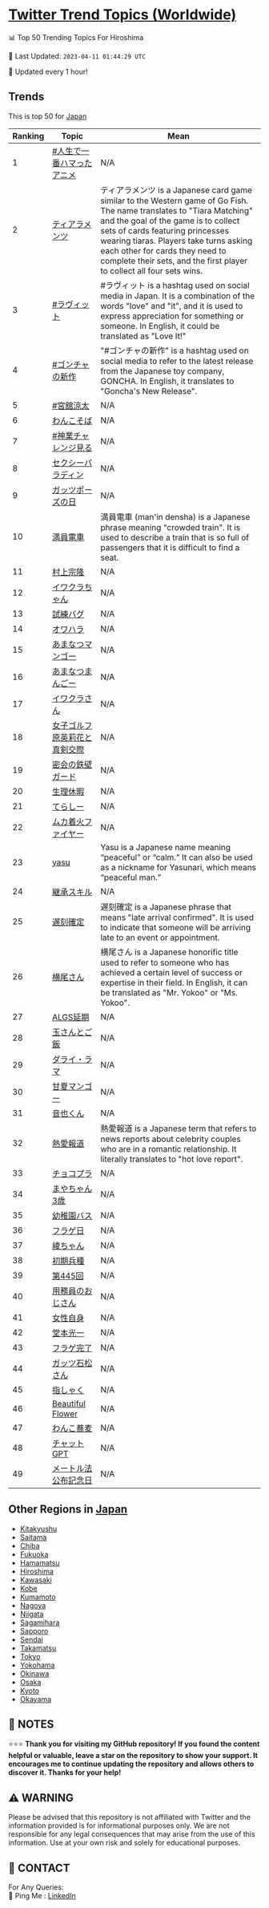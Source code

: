[Twitter Trend Topics (Worldwide)](https://github.com/ErcinDedeoglu/Twitter-Trend-Topics)
==========


📊 Top 50 Trending Topics For Hiroshima

📆 Last Updated: `2023-04-11 01:44:29 UTC`

🔧 Updated every 1 hour!


## Trends

This is top 50 for [Japan](</Japan>)

| Ranking | Topic | Mean |
| ------- | ------------ | ------------ |
| 1 | [#人生で一番ハマったアニメ](http://twitter.com/search?q=%23%e4%ba%ba%e7%94%9f%e3%81%a7%e4%b8%80%e7%95%aa%e3%83%8f%e3%83%9e%e3%81%a3%e3%81%9f%e3%82%a2%e3%83%8b%e3%83%a1) | N/A |
| 2 | [ティアラメンツ](http://twitter.com/search?q=%e3%83%86%e3%82%a3%e3%82%a2%e3%83%a9%e3%83%a1%e3%83%b3%e3%83%84) | ティアラメンツ is a Japanese card game similar to the Western game of Go Fish. The name translates to "Tiara Matching" and the goal of the game is to collect sets of cards featuring princesses wearing tiaras. Players take turns asking each other for cards they need to complete their sets, and the first player to collect all four sets wins. |
| 3 | [#ラヴィット](http://twitter.com/search?q=%23%e3%83%a9%e3%83%b4%e3%82%a3%e3%83%83%e3%83%88) | #ラヴィット is a hashtag used on social media in Japan. It is a combination of the words "love" and "it", and it is used to express appreciation for something or someone. In English, it could be translated as "Love It!" |
| 4 | [#ゴンチャの新作](http://twitter.com/search?q=%23%e3%82%b4%e3%83%b3%e3%83%81%e3%83%a3%e3%81%ae%e6%96%b0%e4%bd%9c) | "#ゴンチャの新作" is a hashtag used on social media to refer to the latest release from the Japanese toy company, GONCHA. In English, it translates to "Goncha's New Release". |
| 5 | [#宮舘涼太](http://twitter.com/search?q=%23%e5%ae%ae%e8%88%98%e6%b6%bc%e5%a4%aa) | N/A |
| 6 | [わんこそば](http://twitter.com/search?q=%e3%82%8f%e3%82%93%e3%81%93%e3%81%9d%e3%81%b0) | N/A |
| 7 | [#神業チャレンジ見る](http://twitter.com/search?q=%23%e7%a5%9e%e6%a5%ad%e3%83%81%e3%83%a3%e3%83%ac%e3%83%b3%e3%82%b8%e8%a6%8b%e3%82%8b) | N/A |
| 8 | [セクシーパラディン](http://twitter.com/search?q=%e3%82%bb%e3%82%af%e3%82%b7%e3%83%bc%e3%83%91%e3%83%a9%e3%83%87%e3%82%a3%e3%83%b3) | N/A |
| 9 | [ガッツポーズの日](http://twitter.com/search?q=%e3%82%ac%e3%83%83%e3%83%84%e3%83%9d%e3%83%bc%e3%82%ba%e3%81%ae%e6%97%a5) | N/A |
| 10 | [満員電車](http://twitter.com/search?q=%e6%ba%80%e5%93%a1%e9%9b%bb%e8%bb%8a) | 満員電車 (man'in densha) is a Japanese phrase meaning "crowded train". It is used to describe a train that is so full of passengers that it is difficult to find a seat. |
| 11 | [村上宗隆](http://twitter.com/search?q=%e6%9d%91%e4%b8%8a%e5%ae%97%e9%9a%86) | N/A |
| 12 | [イワクラちゃん](http://twitter.com/search?q=%e3%82%a4%e3%83%af%e3%82%af%e3%83%a9%e3%81%a1%e3%82%83%e3%82%93) | N/A |
| 13 | [試練バグ](http://twitter.com/search?q=%e8%a9%a6%e7%b7%b4%e3%83%90%e3%82%b0) | N/A |
| 14 | [オワハラ](http://twitter.com/search?q=%e3%82%aa%e3%83%af%e3%83%8f%e3%83%a9) | N/A |
| 15 | [あまなつマンゴー](http://twitter.com/search?q=%e3%81%82%e3%81%be%e3%81%aa%e3%81%a4%e3%83%9e%e3%83%b3%e3%82%b4%e3%83%bc) | N/A |
| 16 | [あまなつまんごー](http://twitter.com/search?q=%e3%81%82%e3%81%be%e3%81%aa%e3%81%a4%e3%81%be%e3%82%93%e3%81%94%e3%83%bc) | N/A |
| 17 | [イワクラさん](http://twitter.com/search?q=%e3%82%a4%e3%83%af%e3%82%af%e3%83%a9%e3%81%95%e3%82%93) | N/A |
| 18 | [女子ゴルフ原英莉花と真剣交際](http://twitter.com/search?q=%e5%a5%b3%e5%ad%90%e3%82%b4%e3%83%ab%e3%83%95%e5%8e%9f%e8%8b%b1%e8%8e%89%e8%8a%b1%e3%81%a8%e7%9c%9f%e5%89%a3%e4%ba%a4%e9%9a%9b) | N/A |
| 19 | [密会の鉄壁ガード](http://twitter.com/search?q=%e5%af%86%e4%bc%9a%e3%81%ae%e9%89%84%e5%a3%81%e3%82%ac%e3%83%bc%e3%83%89) | N/A |
| 20 | [生理休暇](http://twitter.com/search?q=%e7%94%9f%e7%90%86%e4%bc%91%e6%9a%87) | N/A |
| 21 | [てらしー](http://twitter.com/search?q=%e3%81%a6%e3%82%89%e3%81%97%e3%83%bc) | N/A |
| 22 | [ムカ着火ファイヤー](http://twitter.com/search?q=%e3%83%a0%e3%82%ab%e7%9d%80%e7%81%ab%e3%83%95%e3%82%a1%e3%82%a4%e3%83%a4%e3%83%bc) | N/A |
| 23 | [yasu](http://twitter.com/search?q=yasu) | Yasu is a Japanese name meaning “peaceful” or “calm.” It can also be used as a nickname for Yasunari, which means “peaceful man.” |
| 24 | [継承スキル](http://twitter.com/search?q=%e7%b6%99%e6%89%bf%e3%82%b9%e3%82%ad%e3%83%ab) | N/A |
| 25 | [遅刻確定](http://twitter.com/search?q=%e9%81%85%e5%88%bb%e7%a2%ba%e5%ae%9a) | 遅刻確定 is a Japanese phrase that means "late arrival confirmed". It is used to indicate that someone will be arriving late to an event or appointment. |
| 26 | [横尾さん](http://twitter.com/search?q=%e6%a8%aa%e5%b0%be%e3%81%95%e3%82%93) | 横尾さん is a Japanese honorific title used to refer to someone who has achieved a certain level of success or expertise in their field. In English, it can be translated as "Mr. Yokoo" or "Ms. Yokoo". |
| 27 | [ALGS延期](http://twitter.com/search?q=ALGS%e5%bb%b6%e6%9c%9f) | N/A |
| 28 | [玉さんとご飯](http://twitter.com/search?q=%e7%8e%89%e3%81%95%e3%82%93%e3%81%a8%e3%81%94%e9%a3%af) | N/A |
| 29 | [ダライ・ラマ](http://twitter.com/search?q=%e3%83%80%e3%83%a9%e3%82%a4%e3%83%bb%e3%83%a9%e3%83%9e) | N/A |
| 30 | [甘夏マンゴー](http://twitter.com/search?q=%e7%94%98%e5%a4%8f%e3%83%9e%e3%83%b3%e3%82%b4%e3%83%bc) | N/A |
| 31 | [音也くん](http://twitter.com/search?q=%e9%9f%b3%e4%b9%9f%e3%81%8f%e3%82%93) | N/A |
| 32 | [熱愛報道](http://twitter.com/search?q=%e7%86%b1%e6%84%9b%e5%a0%b1%e9%81%93) | 熱愛報道 is a Japanese term that refers to news reports about celebrity couples who are in a romantic relationship. It literally translates to "hot love report". |
| 33 | [チョコプラ](http://twitter.com/search?q=%e3%83%81%e3%83%a7%e3%82%b3%e3%83%97%e3%83%a9) | N/A |
| 34 | [まやちゃん3歳](http://twitter.com/search?q=%e3%81%be%e3%82%84%e3%81%a1%e3%82%83%e3%82%933%e6%ad%b3) | N/A |
| 35 | [幼稚園バス](http://twitter.com/search?q=%e5%b9%bc%e7%a8%9a%e5%9c%92%e3%83%90%e3%82%b9) | N/A |
| 36 | [フラゲ日](http://twitter.com/search?q=%e3%83%95%e3%83%a9%e3%82%b2%e6%97%a5) | N/A |
| 37 | [綾ちゃん](http://twitter.com/search?q=%e7%b6%be%e3%81%a1%e3%82%83%e3%82%93) | N/A |
| 38 | [初期兵種](http://twitter.com/search?q=%e5%88%9d%e6%9c%9f%e5%85%b5%e7%a8%ae) | N/A |
| 39 | [第445回](http://twitter.com/search?q=%e7%ac%ac445%e5%9b%9e) | N/A |
| 40 | [用務員のおじさん](http://twitter.com/search?q=%e7%94%a8%e5%8b%99%e5%93%a1%e3%81%ae%e3%81%8a%e3%81%98%e3%81%95%e3%82%93) | N/A |
| 41 | [女性自身](http://twitter.com/search?q=%e5%a5%b3%e6%80%a7%e8%87%aa%e8%ba%ab) | N/A |
| 42 | [堂本光一](http://twitter.com/search?q=%e5%a0%82%e6%9c%ac%e5%85%89%e4%b8%80) | N/A |
| 43 | [フラゲ完了](http://twitter.com/search?q=%e3%83%95%e3%83%a9%e3%82%b2%e5%ae%8c%e4%ba%86) | N/A |
| 44 | [ガッツ石松さん](http://twitter.com/search?q=%e3%82%ac%e3%83%83%e3%83%84%e7%9f%b3%e6%9d%be%e3%81%95%e3%82%93) | N/A |
| 45 | [指しゃく](http://twitter.com/search?q=%e6%8c%87%e3%81%97%e3%82%83%e3%81%8f) | N/A |
| 46 | [Beautiful Flower](http://twitter.com/search?q=Beautiful+Flower) | N/A |
| 47 | [わんこ蕎麦](http://twitter.com/search?q=%e3%82%8f%e3%82%93%e3%81%93%e8%95%8e%e9%ba%a6) | N/A |
| 48 | [チャットGPT](http://twitter.com/search?q=%e3%83%81%e3%83%a3%e3%83%83%e3%83%88GPT) | N/A |
| 49 | [メートル法公布記念日](http://twitter.com/search?q=%e3%83%a1%e3%83%bc%e3%83%88%e3%83%ab%e6%b3%95%e5%85%ac%e5%b8%83%e8%a8%98%e5%bf%b5%e6%97%a5) | N/A |



## Other Regions in [Japan](</Japan>)

* [Kitakyushu](</Japan/Kitakyushu.md>)
* [Saitama](</Japan/Saitama.md>)
* [Chiba](</Japan/Chiba.md>)
* [Fukuoka](</Japan/Fukuoka.md>)
* [Hamamatsu](</Japan/Hamamatsu.md>)
* [Hiroshima](</Japan/Hiroshima.md>)
* [Kawasaki](</Japan/Kawasaki.md>)
* [Kobe](</Japan/Kobe.md>)
* [Kumamoto](</Japan/Kumamoto.md>)
* [Nagoya](</Japan/Nagoya.md>)
* [Niigata](</Japan/Niigata.md>)
* [Sagamihara](</Japan/Sagamihara.md>)
* [Sapporo](</Japan/Sapporo.md>)
* [Sendai](</Japan/Sendai.md>)
* [Takamatsu](</Japan/Takamatsu.md>)
* [Tokyo](</Japan/Tokyo.md>)
* [Yokohama](</Japan/Yokohama.md>)
* [Okinawa](</Japan/Okinawa.md>)
* [Osaka](</Japan/Osaka.md>)
* [Kyoto](</Japan/Kyoto.md>)
* [Okayama](</Japan/Okayama.md>)



## 📝 NOTES

⭐⭐⭐ **Thank you for visiting my GitHub repository! If you found the content helpful or valuable, leave a star on the repository to show your support. It encourages me to continue updating the repository and allows others to discover it. Thanks for your help!**


## ⚠️ WARNING

Please be advised that this repository is not affiliated with Twitter and the information provided is for informational purposes only. We are not responsible for any legal consequences that may arise from the use of this information. Use at your own risk and solely for educational purposes.


## 📨 CONTACT

 For Any Queries:  
            🏓 Ping Me : [LinkedIn](https://www.linkedin.com/in/ercindedeoglu/)
